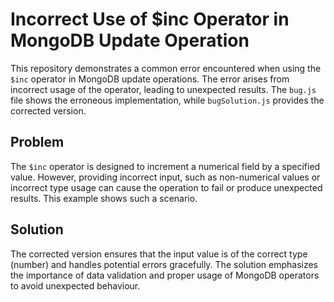 # Incorrect Use of $inc Operator in MongoDB Update Operation

This repository demonstrates a common error encountered when using the `$inc` operator in MongoDB update operations. The error arises from incorrect usage of the operator, leading to unexpected results.  The `bug.js` file shows the erroneous implementation, while `bugSolution.js` provides the corrected version.

## Problem
The `$inc` operator is designed to increment a numerical field by a specified value. However, providing incorrect input, such as non-numerical values or incorrect type usage can cause the operation to fail or produce unexpected results. This example shows such a scenario.

## Solution
The corrected version ensures that the input value is of the correct type (number) and handles potential errors gracefully.  The solution emphasizes the importance of data validation and proper usage of MongoDB operators to avoid unexpected behaviour.
